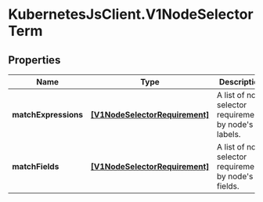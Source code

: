 # KubernetesJsClient.V1NodeSelectorTerm

## Properties
Name | Type | Description | Notes
------------ | ------------- | ------------- | -------------
**matchExpressions** | [**[V1NodeSelectorRequirement]**](V1NodeSelectorRequirement.md) | A list of node selector requirements by node&#39;s labels. | [optional] 
**matchFields** | [**[V1NodeSelectorRequirement]**](V1NodeSelectorRequirement.md) | A list of node selector requirements by node&#39;s fields. | [optional] 


